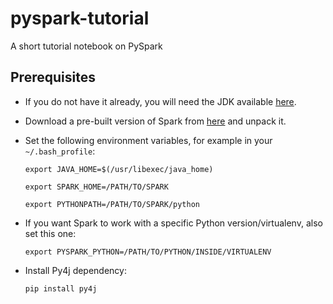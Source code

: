 # pyspark-tutorial
A short tutorial notebook on PySpark

Prerequisites
-------------

- If you do not have it already, you will need the JDK available [here](http://www.oracle.com/technetwork/java/javase/downloads/index.html).

- Download a pre-built version of Spark from [here](https://spark.apache.org/downloads.html) and unpack it.

- Set the following environment variables, for example in your `~/.bash_profile`:

    `export JAVA_HOME=$(/usr/libexec/java_home)`
    
    `export SPARK_HOME=/PATH/TO/SPARK`
    
    `export PYTHONPATH=/PATH/TO/SPARK/python`

- If you want Spark to work with a specific Python version/virtualenv, also set this one:

    `export PYSPARK_PYTHON=/PATH/TO/PYTHON/INSIDE/VIRTUALENV`

- Install Py4j dependency:

    `pip install py4j`
